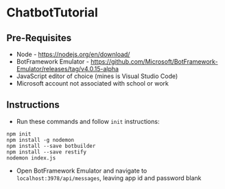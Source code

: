 # ChatbotTutorial
## Pre-Requisites ##
* Node - https://nodejs.org/en/download/
*	BotFramework Emulator - https://github.com/Microsoft/BotFramework-Emulator/releases/tag/v4.0.15-alpha
*	JavaScript editor of choice (mines is Visual Studio Code)
* Microsoft account not associated with school or work

## Instructions ##
* Run these commands and follow `init` instructions:
```
npm init
npm install -g nodemon
npm install --save botbuilder
npm install --save restify
nodemon index.js
```

* Open BotFramework Emulator and navigate to `localhost:3978/api/messages`, leaving app id and password blank

